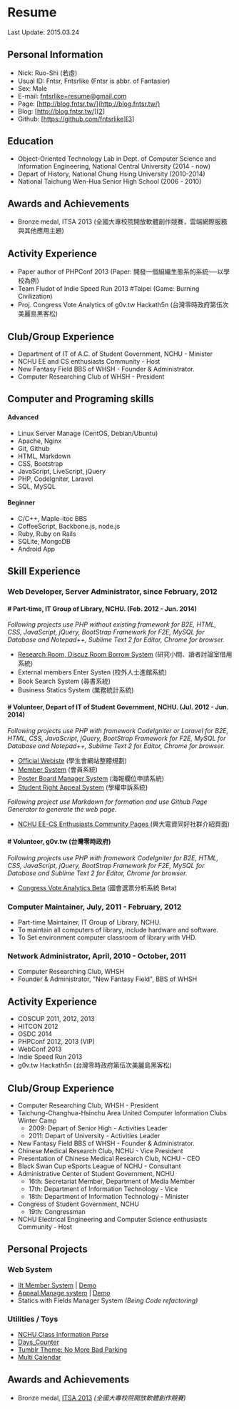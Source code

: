Resume
===========
Last Update: 2015.03.24

Personal Information
--------------------
- Nick: Ruo-Shi (若虛)
- Usual ID: Fntsr, Fntsrlike (Fntsr is abbr. of Fantasier)
- Sex: Male
- E-mail: [fntsrlike+resume@gmail.com][1]
- Page: [http://blog.fntsr.tw/](http://blog.fntsr.tw/)
- Blog: [http://blog.fntsr.tw/][2]
- Github: [https://github.com/fntsrlike][3]

Education
--------------------
- Object-Oriented Technology Lab in Dept. of Computer Science and Information Engineering, National Central University (2014 - now)
- Depart of History, National Chung Hsing University (2010-2014)
- National Taichung Wen-Hua Senior High School (2006 - 2010)

Awards and Achievements
-----------------------
- Bronze medal, ITSA 2013 (全國大專校院開放軟體創作競賽，雲端網際服務與其他應用主題)

Activity Experience
-------------------
- Paper author of PHPConf 2013 (Paper: 開發一個組織生態系的系統──以學校為例)
- Team Fludot of Indie Speed Run 2013 #Taipei (Game: Burning Civilization)
- Proj. Congress Vote Analytics of g0v.tw Hackath5n (台灣零時政府第伍次美麗島黑客松)

Club/Group Experience
---------------------
- Department of IT of A.C. of Student Government, NCHU - Minister
- NCHU EE and CS enthusiasts Community - Host
- New Fantasy Field BBS of WHSH - Founder & Administrator.
- Computer Researching Club of WHSH - President

Computer and Programing skills
---------------
#### Advanced
- Linux Server Manage (CentOS, Debian/Ubuntu)
- Apache, Nginx
- Git, Github
- HTML, Markdown
- CSS, Bootstrap
- JavaScript, LiveScript, jQuery
- PHP, CodeIgniter, Laravel
- SQL, MySQL

#### Beginner
- C/C++, Maple-itoc BBS
- CoffeeScript, Backbone.js, node.js
- Ruby, Ruby on Rails
- SQLite, MongoDB
- Android App

Skill Experience
----------------
### Web Developer, Server Administrator, since February, 2012
#### # Part-time, IT Group of Library, NCHU. (Feb. 2012 - Jun. 2014)

_Following projects use PHP without existing framework for B2E, HTML, CSS, JavaScript, jQuery, BootStrap Framework for F2E, MySQL for Database and Notepad++, Sublime Text 2 for Editor, Chrome for browser._

- [Research Room, Discuz Room Borrow System][4]  (研究小間、讀者討論室借用系統)
- External members Enter Systen (校外人士進館系統)
- Book Search System (尋書系統)
- Business Statics System (業務統計系統)

#### # Volunteer, Depart of IT of Student Government, NCHU. (Jul. 2012 - Jun. 2014)

_Following projects use PHP with framework  CodeIgniter or Laravel for B2E, HTML, CSS, JavaScript, jQuery, BootStrap Framework for F2E, MySQL for Database and Notepad++, Sublime Text 2 for Editor, Chrome for browser._

- [Official Webiste][5] (學生會網站整體規劃)
- [Member System][6] (會員系統)
- [Poster Board Manager System][7] (海報欄位申請系統)
- [Student Right Appeal System][8] (學權申訴系統)

_Following project use Markdown for formation and use Github Page Generator to generate the web page._

- [NCHU EE-CS Enthusiasts Community Pages ][9] (興大電資同好社群介紹頁面)

#### # Volunteer, g0v.tw (台灣零時政府)

_Following projects use PHP with framework CodeIgniter for B2E, HTML, CSS, JavaScript, jQuery, BootStrap Framework for F2E, MySQL for Database and Sublime Text 2 for Editor, Chrome for browser._

- [Congress Vote Analytics Beta][10] (國會選票分析系統 Beta)

### Computer Maintainer, July, 2011 - February, 2012
- Part-time Maintainer, IT Group of Library, NCHU.
- To maintain all computers of library, include hardware and software.
- To Set environment computer classroom of library with VHD.

### Network Administrator, April, 2010 - October, 2011
- Computer Researching Club, WHSH
- Founder & Administrator, "New Fantasy Field", BBS of WHSH


Activity Experience
---------------
* COSCUP 2011, 2012, 2013
* HITCON 2012
* OSDC 2014
* PHPConf 2012, 2013 (VIP)
* WebConf 2013
* Indie Speed Run 2013
* g0v.tw Hackath5n (台灣零時政府第伍次美麗島黑客松)

Club/Group Experience
---------------
* Computer Researching Club, WHSH - President
* Taichung-Changhua-Hsinchu Area United Computer Information Clubs Winter Camp
    * 2009: Depart of Senior High - Activities Leader
    * 2011: Depart of University - Activities Leader
* New Fantasy Field BBS of WHSH - Founder & Administrator.
* Chinese Medical Research Club, NCHU - Vice President
* Presentation of Chinese Medical Research Club, NCHU - CEO
* Black Swan Cup eSports League of NCHU - Consultant
* Administrative Center of Student Government, NCHU
    * 16th: Secretariat Member, Department of Media Member
    * 17th: Department of Information Technology - Vice
    * 18th: Department of Information Technology - Minister
* Congress of Student Government, NCHU
    * 19th: Congressman
* NCHU Electrical Engineering and Computer Science enthusiasts Community - Host

Personal Projects
----------------
### Web System
- [Ilt Member System][12] | [Demo][13]
- [Appeal Manage system][14] | [Demo][15]
- Statics with Fields Manager System *(Being Code refactoring)*

### Utilities / Toys
- [NCHU Class Information Parse][16]
- [Days_Counter][17]
- [Tumblr Theme: No More Bad Parking][18]
- [Multi Calendar][19]

Awards and Achievements
----------------
* Bronze medal, [ITSA 2013][20] *(全國大專校院開放軟體創作競賽)*


  [1]: mailto:fntsrlike+resume@gmail.com
  [2]: http://ilt.fntsr.tw/
  [3]: https://github.com/fntsrlike
  [4]: http://class.lib.nchu.edu.tw/lib/order.php
  [5]: http://nchusg.org
  [6]: http://ilt.nchusg.org/
  [7]: http://app.nchusg.org/poster_manager
  [8]: http://app.nchusg.org/appeal/
  [9]: http://eecsec.nchusg.org/
  [10]: https://github.com/g0v-tw-congress-vote-analytics/congress-vote-analytics-beta
  [11]: http://congress-vote-analytics.herokuapp.com/
  [12]: https://github.com/fntsrlike/ilts_laravel
  [13]: http://ilt.fntsr.tw/
  [14]: https://github.com/fntsrlike/appeal_system
  [15]: http://appeal.fntsr.tw/
  [16]: https://github.com/fntsrlike/nchu_class_parse
  [17]: https://github.com/fntsrlike/Days_Counter
  [18]: https://github.com/fntsrlike/tumblr_theme
  [19]: https://github.com/fntsrlike/multi-calendar
  [20]: http://osc.csie.ncku.edu.tw/2013/time.php
